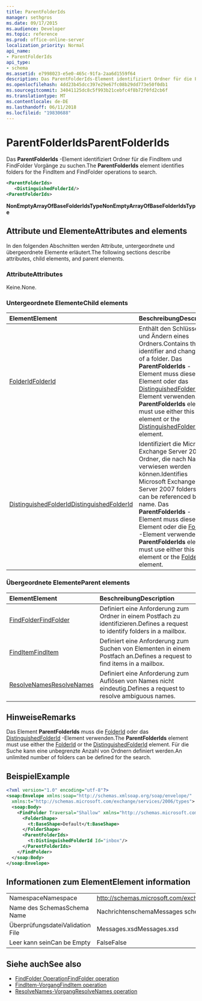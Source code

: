 ```yaml
---
title: ParentFolderIds
manager: sethgros
ms.date: 09/17/2015
ms.audience: Developer
ms.topic: reference
ms.prod: office-online-server
localization_priority: Normal
api_name:
- ParentFolderIds
api_type:
- schema
ms.assetid: e7998023-e5e0-465c-91fa-2aa6d1559f64
description: Das ParentFolderIds-Element identifiziert Ordner für die FindItem und FindFolder Vorgänge zu suchen.
ms.openlocfilehash: 4dd23b45dcc397e29e67fc08b29dd773e50f0db1
ms.sourcegitcommit: 34041125dc8c5f993b21cebfc4f8b72f0fd2cb6f
ms.translationtype: MT
ms.contentlocale: de-DE
ms.lasthandoff: 06/11/2018
ms.locfileid: "19830688"
---
```

# <a name="parentfolderids"></a><span data-ttu-id="1b7bd-103">ParentFolderIds</span><span class="sxs-lookup"><span data-stu-id="1b7bd-103">ParentFolderIds</span></span>

<span data-ttu-id="1b7bd-104">Das **ParentFolderIds** -Element identifiziert Ordner für die FindItem und FindFolder Vorgänge zu suchen.</span><span class="sxs-lookup"><span data-stu-id="1b7bd-104">The **ParentFolderIds** element identifies folders for the FindItem and FindFolder operations to search.</span></span> 
  
```xml
<ParentFolderIds>
   <DistinguishedFolderId/>
<ParentFolderIds>
```

<span data-ttu-id="1b7bd-105">**NonEmptyArrayOfBaseFolderIdsType**</span><span class="sxs-lookup"><span data-stu-id="1b7bd-105">**NonEmptyArrayOfBaseFolderIdsType**</span></span>

## <a name="attributes-and-elements"></a><span data-ttu-id="1b7bd-106">Attribute und Elemente</span><span class="sxs-lookup"><span data-stu-id="1b7bd-106">Attributes and elements</span></span>

<span data-ttu-id="1b7bd-107">In den folgenden Abschnitten werden Attribute, untergeordnete und übergeordnete Elemente erläutert.</span><span class="sxs-lookup"><span data-stu-id="1b7bd-107">The following sections describe attributes, child elements, and parent elements.</span></span>
  
### <a name="attributes"></a><span data-ttu-id="1b7bd-108">Attribute</span><span class="sxs-lookup"><span data-stu-id="1b7bd-108">Attributes</span></span>

<span data-ttu-id="1b7bd-109">Keine.</span><span class="sxs-lookup"><span data-stu-id="1b7bd-109">None.</span></span>
  
### <a name="child-elements"></a><span data-ttu-id="1b7bd-110">Untergeordnete Elemente</span><span class="sxs-lookup"><span data-stu-id="1b7bd-110">Child elements</span></span>

|<span data-ttu-id="1b7bd-111">**Element**</span><span class="sxs-lookup"><span data-stu-id="1b7bd-111">**Element**</span></span>|<span data-ttu-id="1b7bd-112">**Beschreibung**</span><span class="sxs-lookup"><span data-stu-id="1b7bd-112">**Description**</span></span>|
|:-----|:-----|
|[<span data-ttu-id="1b7bd-113">FolderId</span><span class="sxs-lookup"><span data-stu-id="1b7bd-113">FolderId</span></span>](folderid.md) <br/> |<span data-ttu-id="1b7bd-114">Enthält den Schlüssel-ID und Ändern eines Ordners.</span><span class="sxs-lookup"><span data-stu-id="1b7bd-114">Contains the identifier and change key of a folder.</span></span> <span data-ttu-id="1b7bd-115">Das **ParentFolderIds** -Element muss dieses Element oder das [DistinguishedFolderId](distinguishedfolderid.md) -Element verwenden.</span><span class="sxs-lookup"><span data-stu-id="1b7bd-115">The **ParentFolderIds** element must use either this element or the [DistinguishedFolderId](distinguishedfolderid.md) element.</span></span>  <br/> |
|[<span data-ttu-id="1b7bd-116">DistinguishedFolderId</span><span class="sxs-lookup"><span data-stu-id="1b7bd-116">DistinguishedFolderId</span></span>](distinguishedfolderid.md) <br/> |<span data-ttu-id="1b7bd-117">Identifiziert die Microsoft Exchange Server 2007-Ordner, die nach Namen verwiesen werden können.</span><span class="sxs-lookup"><span data-stu-id="1b7bd-117">Identifies Microsoft Exchange Server 2007 folders that can be referenced by name.</span></span> <span data-ttu-id="1b7bd-118">Das **ParentFolderIds** -Element muss dieses Element oder die [FolderId](folderid.md) -Element verwenden.</span><span class="sxs-lookup"><span data-stu-id="1b7bd-118">The **ParentFolderIds** element must use either this element or the [FolderId](folderid.md) element.</span></span>  <br/> |
   
### <a name="parent-elements"></a><span data-ttu-id="1b7bd-119">Übergeordnete Elemente</span><span class="sxs-lookup"><span data-stu-id="1b7bd-119">Parent elements</span></span>

|<span data-ttu-id="1b7bd-120">**Element**</span><span class="sxs-lookup"><span data-stu-id="1b7bd-120">**Element**</span></span>|<span data-ttu-id="1b7bd-121">**Beschreibung**</span><span class="sxs-lookup"><span data-stu-id="1b7bd-121">**Description**</span></span>|
|:-----|:-----|
|[<span data-ttu-id="1b7bd-122">FindFolder</span><span class="sxs-lookup"><span data-stu-id="1b7bd-122">FindFolder</span></span>](findfolder.md) <br/> |<span data-ttu-id="1b7bd-123">Definiert eine Anforderung zum Ordner in einem Postfach zu identifizieren.</span><span class="sxs-lookup"><span data-stu-id="1b7bd-123">Defines a request to identify folders in a mailbox.</span></span>  <br/> |
|[<span data-ttu-id="1b7bd-124">FindItem</span><span class="sxs-lookup"><span data-stu-id="1b7bd-124">FindItem</span></span>](finditem.md) <br/> |<span data-ttu-id="1b7bd-125">Definiert eine Anforderung zum Suchen von Elementen in einem Postfach an.</span><span class="sxs-lookup"><span data-stu-id="1b7bd-125">Defines a request to find items in a mailbox.</span></span>  <br/> |
|[<span data-ttu-id="1b7bd-126">ResolveNames</span><span class="sxs-lookup"><span data-stu-id="1b7bd-126">ResolveNames</span></span>](resolvenames.md) <br/> |<span data-ttu-id="1b7bd-127">Definiert eine Anforderung zum Auflösen von Names nicht eindeutig.</span><span class="sxs-lookup"><span data-stu-id="1b7bd-127">Defines a request to resolve ambiguous names.</span></span>  <br/> |
   
## <a name="remarks"></a><span data-ttu-id="1b7bd-128">Hinweise</span><span class="sxs-lookup"><span data-stu-id="1b7bd-128">Remarks</span></span>

<span data-ttu-id="1b7bd-129">Das Element **ParentFolderIds** muss die [FolderId](folderid.md) oder das [DistinguishedFolderId](distinguishedfolderid.md) -Element verwenden.</span><span class="sxs-lookup"><span data-stu-id="1b7bd-129">The **ParentFolderIds** element must use either the [FolderId](folderid.md) or the [DistinguishedFolderId](distinguishedfolderid.md) element.</span></span> <span data-ttu-id="1b7bd-130">Für die Suche kann eine unbegrenzte Anzahl von Ordnern definiert werden.</span><span class="sxs-lookup"><span data-stu-id="1b7bd-130">An unlimited number of folders can be defined for the search.</span></span> 
  
## <a name="example"></a><span data-ttu-id="1b7bd-131">Beispiel</span><span class="sxs-lookup"><span data-stu-id="1b7bd-131">Example</span></span>

```XML
<?xml version="1.0" encoding="utf-8"?>
<soap:Envelope xmlns:soap="http://schemas.xmlsoap.org/soap/envelope/"
  xmlns:t="http://schemas.microsoft.com/exchange/services/2006/types">
  <soap:Body>
    <FindFolder Traversal="Shallow" xmlns="http://schemas.microsoft.com/exchange/services/2006/messages">
      <FolderShape>
        <t:BaseShape>Default</t:BaseShape>
      </FolderShape>
      <ParentFolderIds>
        <t:DistinguishedFolderId Id="inbox"/>
      </ParentFolderIds>
    </FindFolder>
  </soap:Body>
</soap:Envelope>
```

## <a name="element-information"></a><span data-ttu-id="1b7bd-132">Informationen zum Element</span><span class="sxs-lookup"><span data-stu-id="1b7bd-132">Element information</span></span>

|||
|:-----|:-----|
|<span data-ttu-id="1b7bd-133">Namespace</span><span class="sxs-lookup"><span data-stu-id="1b7bd-133">Namespace</span></span>  <br/> |http://schemas.microsoft.com/exchange/services/2006/messages  <br/> |
|<span data-ttu-id="1b7bd-134">Name des Schemas</span><span class="sxs-lookup"><span data-stu-id="1b7bd-134">Schema Name</span></span>  <br/> |<span data-ttu-id="1b7bd-135">Nachrichtenschema</span><span class="sxs-lookup"><span data-stu-id="1b7bd-135">Messages schema</span></span>  <br/> |
|<span data-ttu-id="1b7bd-136">Überprüfungsdatei</span><span class="sxs-lookup"><span data-stu-id="1b7bd-136">Validation File</span></span>  <br/> |<span data-ttu-id="1b7bd-137">Messages.xsd</span><span class="sxs-lookup"><span data-stu-id="1b7bd-137">Messages.xsd</span></span>  <br/> |
|<span data-ttu-id="1b7bd-138">Leer kann sein</span><span class="sxs-lookup"><span data-stu-id="1b7bd-138">Can be Empty</span></span>  <br/> |<span data-ttu-id="1b7bd-139">False</span><span class="sxs-lookup"><span data-stu-id="1b7bd-139">False</span></span>  <br/> |
   
## <a name="see-also"></a><span data-ttu-id="1b7bd-140">Siehe auch</span><span class="sxs-lookup"><span data-stu-id="1b7bd-140">See also</span></span>

- [<span data-ttu-id="1b7bd-141">FindFolder Operation</span><span class="sxs-lookup"><span data-stu-id="1b7bd-141">FindFolder operation</span></span>](findfolder-operation.md)  
- [<span data-ttu-id="1b7bd-142">FindItem-Vorgang</span><span class="sxs-lookup"><span data-stu-id="1b7bd-142">FindItem operation</span></span>](finditem-operation.md) 
- [<span data-ttu-id="1b7bd-143">ResolveNames-Vorgang</span><span class="sxs-lookup"><span data-stu-id="1b7bd-143">ResolveNames operation</span></span>](resolvenames-operation.md)

